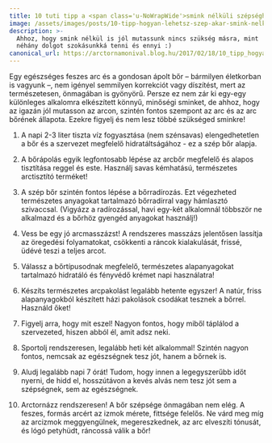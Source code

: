 ```yaml
---
title: 10 tuti tipp a <span class='u-NoWrapWide'>smink nélküli szépséghez</span>
image: /assets/images/posts/10-tipp-hogyan-lehetsz-szep-akar-smink-nelkul-is-social.jpg
description: >-
  Ahhoz, hogy smink nélkül is jól mutassunk nincs szükség másra, mint
  néhány dolgot szokásunkká tenni és ennyi :)
canonical_url: https://arctornamonival.blog.hu/2017/02/18/10_tipp_hogyan_lehetsz_szep_akar_smink_nelkul_is
---
```


Egy egészséges feszes arc és a gondosan ápolt bőr – bármilyen életkorban is
vagyunk –, nem igényel semmilyen korrekciót vagy díszítést, mert az
természetesen, önmagában is gyönyörű. Persze ez nem zár ki egy-egy különleges
alkalomra elkészített könnyű, minőségi sminket, de ahhoz, hogy az igazán jól
mutasson az arcon, szintén fontos szempont az arc és az arc bőrének állapota.
Ezekre figyelj és nem lesz többé szükséged sminkre!

1.  A napi 2-3 liter tiszta víz fogyasztása (nem szénsavas) elengedhetetlen a bőr
    és a szervezet megfelelő hidratáltságához - ez a szép bőr alapja.

2.  A bőrápolás egyik legfontosabb lépése az arcbőr megfelelő és alapos tisztítása
    reggel és este. Használj savas kémhatású, természetes arctisztító terméket!

3.  A szép bőr szintén fontos lépése a bőrradírozás. Ezt végezheted természetes
    anyagokat tartalmazó bőrradírral vagy hámlasztó szivaccsal. (Vigyázz a
    radírozással, havi egy-két alkalomnál többször ne alkalmazd és a bőrhöz gyengéd
    anyagokat használj!)

4.  Vess be egy jó arcmasszázst! A rendszeres masszázs jelentősen lassítja az öregedési                 folyamatokat, csökkenti a ráncok kialakulását, frissé, üdévé teszi a teljes arcot.

5.  Válassz a bőrtípusodnak megfelelő, természetes alapanyagokat tartalmazó
    hidratáló és fényvédő krémet napi használatra!

6.  Készíts természetes arcpakolást legalább hetente egyszer! A natúr, friss
    alapanyagokból készített házi pakolások csodákat tesznek a bőrrel. Használd
    őket!

7.  Figyelj arra, hogy mit eszel! Nagyon fontos, hogy miből táplálod a
    szervezeted, hiszen abból él, amit adsz neki.

8.  Sportolj rendszeresen, legalább heti két alkalommal! Szintén nagyon fontos,
    nemcsak az egészségnek tesz jót, hanem a bőrnek is.

9.  Aludj legalább napi 7 órát! Tudom, hogy innen a legegyszerűbb időt
    nyerni, de hidd el, hosszútávon a kevés alvás nem tesz jót sem a szépségnek,
    sem az egészségnek.

10. Arctornázz rendszeresen! A bőr szépsége önmagában nem elég. A feszes, formás
    arcért az izmok mérete, fittsége felelős. Ne várd meg míg az arcizmok meggyengülnek,
    megereszkednek, az arc elveszíti tónusát, és lógó petyhüdt, ráncossá válik a bőr!
